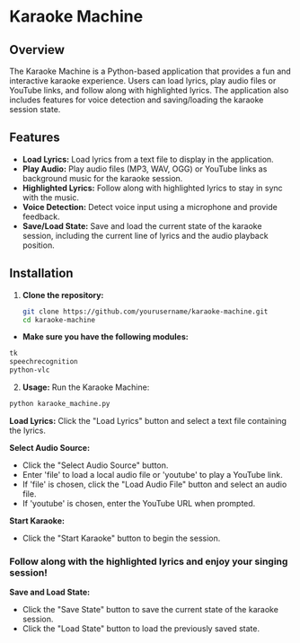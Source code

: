 # Karaoke Machine

## Overview

The Karaoke Machine is a Python-based application that provides a fun and interactive karaoke experience. Users can load lyrics, play audio files or YouTube links, and follow along with highlighted lyrics. The application also includes features for voice detection and saving/loading the karaoke session state.

## Features

- **Load Lyrics:** Load lyrics from a text file to display in the application.
- **Play Audio:** Play audio files (MP3, WAV, OGG) or YouTube links as background music for the karaoke session.
- **Highlighted Lyrics:** Follow along with highlighted lyrics to stay in sync with the music.
- **Voice Detection:** Detect voice input using a microphone and provide feedback.
- **Save/Load State:** Save and load the current state of the karaoke session, including the current line of lyrics and the audio playback position.

## Installation

1. **Clone the repository:**
   ```bash
   git clone https://github.com/yourusername/karaoke-machine.git
   cd karaoke-machine

- **Make sure you have the following modules:**

```bash
tk
speechrecognition
python-vlc
```
2. **Usage:**
Run the Karaoke Machine:
```bash
python karaoke_machine.py
```
**Load Lyrics:**
Click the "Load Lyrics" button and select a text file containing the lyrics.

**Select Audio Source:**
- Click the "Select Audio Source" button.
- Enter 'file' to load a local audio file or 'youtube' to play a YouTube link.
- If 'file' is chosen, click the "Load Audio File" button and select an audio file.
- If 'youtube' is chosen, enter the YouTube URL when prompted.
  
**Start Karaoke:**
- Click the "Start Karaoke" button to begin the session.

### Follow along with the highlighted lyrics and enjoy your singing session!

**Save and Load State:**
- Click the "Save State" button to save the current state of the karaoke session.
- Click the "Load State" button to load the previously saved state.
